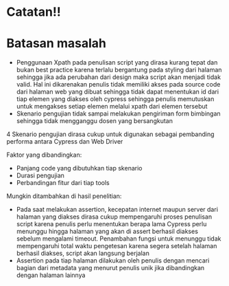 # Catatan!!

# Batasan masalah

  - Penggunaan Xpath pada penulisan script yang dirasa kurang tepat dan bukan best practice karena terlalu bergantung pada styling dari halaman sehingga jika ada perubahan dari design maka script akan menjadi tidak valid. Hal ini dikarenakan penulis tidak memiliki akses pada source code dari halaman web yang dibuat sehingga tidak dapat menentukan id dari tiap elemen yang diakses oleh cypress sehingga penulis memutuskan untuk mengakses setiap elemen melalui xpath dari elemen tersebut
  - Skenario pengujian tidak sampai melakukan pengiriman form bimbingan sehingga tidak mengganggu dosen yang bersangkutan
  

  4 Skenario pengujian dirasa cukup untuk digunakan sebagai pembanding performa antara Cypress dan Web Driver

  Faktor yang dibandingkan:
  - Panjang code yang dibutuhkan tiap skenario
  - Durasi pengujian
  - Perbandingan fitur dari tiap tools

Mungkin ditambahkan di hasil penelitian:
  - Pada saat melakukan assertion, kecepatan internet maupun server dari halaman yang diakses dirasa cukup mempengaruhi proses penulisan script karena penulis perlu menentukan berapa lama Cypress perlu menunggu hingga halaman yang akan di assert berhasil diakses sebelum mengalami timeout. Penambahan fungsi untuk menunggu tidak mempengaruhi total waktu pengetesan karena segera setelah halaman berhasil diakses, script akan langsung berjalan
  - Assertion pada tiap halaman dilakukan oleh penulis dengan mencari bagian dari metadata yang menurut penulis unik jika dibandingkan dengan halaman lainnya